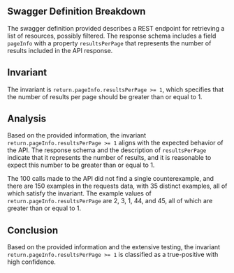 ## Swagger Definition Breakdown
The swagger definition provided describes a REST endpoint for retrieving a list of resources, possibly filtered. The response schema includes a field `pageInfo` with a property `resultsPerPage` that represents the number of results included in the API response.

## Invariant
The invariant is `return.pageInfo.resultsPerPage >= 1`, which specifies that the number of results per page should be greater than or equal to 1.

## Analysis
Based on the provided information, the invariant `return.pageInfo.resultsPerPage >= 1` aligns with the expected behavior of the API. The response schema and the description of `resultsPerPage` indicate that it represents the number of results, and it is reasonable to expect this number to be greater than or equal to 1.

The 100 calls made to the API did not find a single counterexample, and there are 150 examples in the requests data, with 35 distinct examples, all of which satisfy the invariant. The example values of `return.pageInfo.resultsPerPage` are 2, 3, 1, 44, and 45, all of which are greater than or equal to 1.

## Conclusion
Based on the provided information and the extensive testing, the invariant `return.pageInfo.resultsPerPage >= 1` is classified as a true-positive with high confidence.
